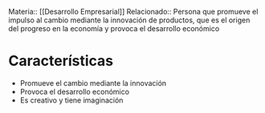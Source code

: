 Materia:: [[Desarrollo Empresarial]]
Relacionado:: 
Persona que promueve el impulso al cambio mediante la innovación de productos, que es el origen del progreso en la economía y provoca el desarrollo económico 
# Características
- Promueve el cambio mediante la innovación 
- Provoca el desarrollo económico 
- Es creativo y tiene imaginación 
